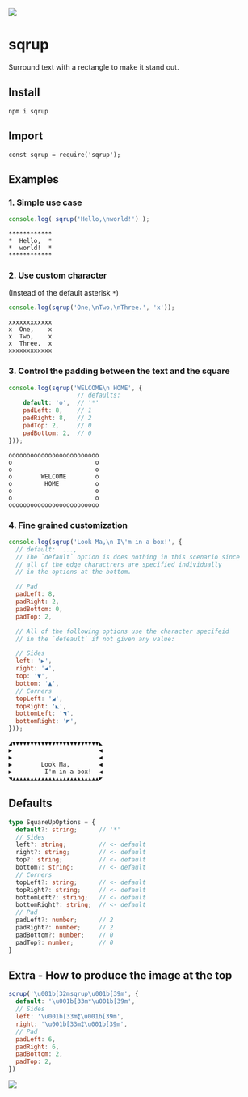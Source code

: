 ![](https://i.imgur.com/MvMTdgF.png)

# sqrup

Surround text with a rectangle to make it stand out.

## Install

`npm i sqrup`

## Import

`const sqrup = require('sqrup');`

## Examples

### 1. Simple use case
```js
console.log( sqrup('Hello,\nworld!') );
```

```
************
*  Hello,  *
*  world!  *
************
```

### 2. Use custom character
(Instead of the default asterisk `*`)

```js
console.log(sqrup('One,\nTwo,\nThree.', 'x'));
```
```
xxxxxxxxxxxx
x  One,    x
x  Two,    x
x  Three.  x
xxxxxxxxxxxx
```

### 3. Control the padding between the text and the square
```js
console.log(sqrup('WELCOME\n HOME', {
                   // defaults:
    default: 'o',  // '*'
    padLeft: 8,    // 1
    padRight: 8,   // 2
    padTop: 2,     // 0
    padBottom: 2,  // 0
}));
```
```
ooooooooooooooooooooooooo
o                       o
o                       o
o        WELCOME        o
o         HOME          o
o                       o
o                       o
ooooooooooooooooooooooooo
```

### 4. Fine grained customization

```js
console.log(sqrup('Look Ma,\n I\'m in a box!', {
  // default:  ...,
  // The `default` option is does nothing in this scenario since
  // all of the edge charactrers are specified individually
  // in the options at the bottom.

  // Pad
  padLeft: 8,
  padRight: 2,
  padBottom: 0,
  padTop: 2,

  // All of the following options use the character specifeid
  // in the `defeault` if not given any value:

  // Sides
  left: '▶',
  right: '◀',
  top: '▼',
  bottom: '▲',
  // Corners
  topLeft: '◢',
  topRight: '◣',
  bottomLeft: '◥',
  bottomRight: '◤',
}));
```

```
◢▼▼▼▼▼▼▼▼▼▼▼▼▼▼▼▼▼▼▼▼▼▼▼▼◣
▶                        ◀
▶                        ◀
▶        Look Ma,        ◀
▶         I'm in a box!  ◀
◥▲▲▲▲▲▲▲▲▲▲▲▲▲▲▲▲▲▲▲▲▲▲▲▲◤
```

## Defaults

```typescript
type SquareUpOptions = {
  default?: string;      // '*'
  // Sides
  left?: string;         // <- default
  right?: string;        // <- default
  top?: string;          // <- default
  bottom?: string;       // <- default
  // Corners
  topLeft?: string;      // <- default
  topRight?: string;     // <- default
  bottomLeft?: string;   // <- default
  bottomRight?: string;  // <- default
  // Pad
  padLeft?: number;      // 2
  padRight?: number;     // 2
  padBottom?: number;    // 0
  padTop?: number;       // 0
}
```

## Extra - How to produce the image at the top

```js
sqrup('\u001b[32msqrup\u001b[39m', {
  default: '\u001b[33m*\u001b[39m',
  // Sides
  left: '\u001b[33m⁑\u001b[39m',
  right: '\u001b[33m⁑\u001b[39m',
  // Pad
  padLeft: 6,
  padRight: 6,
  padBottom: 2,
  padTop: 2,
})
```

![](https://i.imgur.com/MvMTdgF.png)
